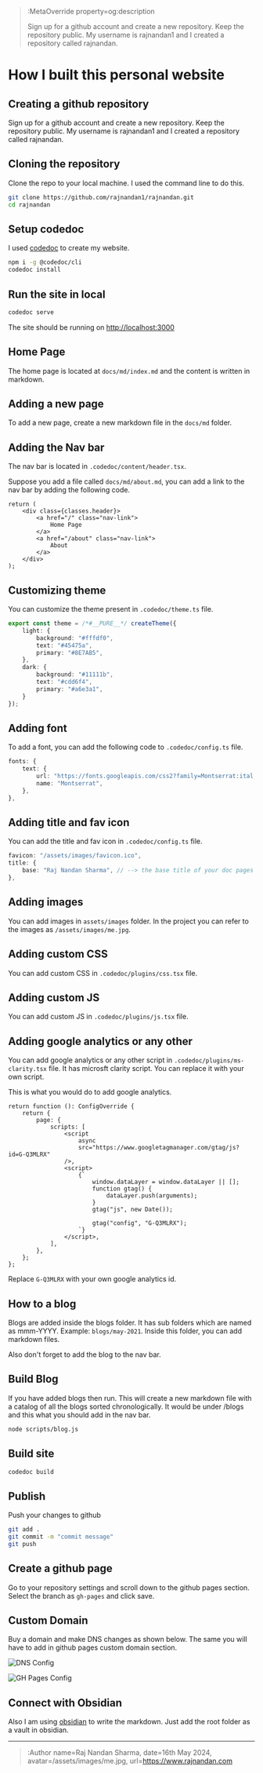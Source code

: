 > :MetaOverride property=og:description
>
> Sign up for a github account and create a new repository. Keep the repository public. My username is rajnandan1 and I created a repository called rajnandan. 


# How I built this personal website


## Creating a github repository

Sign up for a github account and create a new repository. Keep the repository public. My username is rajnandan1 and I created a repository called rajnandan. 

## Cloning the repository

Clone the repo to your local machine. I used the command line to do this. 
```bash
git clone https://github.com/rajnandan1/rajnandan.git
cd rajnandan
```

## Setup codedoc

I used [codedoc](https://codedoc.cc/) to create my website. 

```bash
npm i -g @codedoc/cli
codedoc install
```

## Run the site in local

```bash
codedoc serve
```

The site should be running on [http://localhost:3000](http://localhost:3000)

## Home Page

The home page is located at `docs/md/index.md` and the content is written in markdown. 

## Adding a new page

To add a new page, create a new markdown file in the `docs/md` folder. 

## Adding the Nav bar

The nav bar is located in `.codedoc/content/header.tsx`. 

Suppose you add a file called `docs/md/about.md`, you can add a link to the nav bar by adding the following code. 

```tsx
return (
	<div class={classes.header}>
		<a href="/" class="nav-link">
			Home Page
		</a>
		<a href="/about" class="nav-link">
			About
		</a>
	</div>
);
```

## Customizing theme

You can customize the theme present in `.codedoc/theme.ts` file. 

```ts
export const theme = /*#__PURE__*/ createTheme({
    light: {
        background: "#fffdf0",
        text: "#45475a",
        primary: "#8E7AB5",
    },
    dark: {
        background: "#11111b",
        text: "#cdd6f4",
        primary: "#a6e3a1",
    }
});
```

## Adding font

To add a font, you can add the following code to `.codedoc/config.ts` file. 

```ts
fonts: {
	text: {
		url: "https://fonts.googleapis.com/css2?family=Montserrat:ital,wght@0,100..900;1,100..900&display=swap",
		name: "Montserrat",
	},
},
```

## Adding title and fav icon

You can add the title and fav icon in `.codedoc/config.ts` file. 
```ts
favicon: "/assets/images/favicon.ico",
title: {
	base: "Raj Nandan Sharma", // --> the base title of your doc pages
},
```

## Adding images

You can add images in `assets/images` folder. In the project you can refer to the images as `/assets/images/me.jpg`. 

## Adding custom CSS

You can add custom CSS in `.codedoc/plugins/css.tsx` file. 

## Adding custom JS

You can add custom JS in `.codedoc/plugins/js.tsx` file. 

## Adding google analytics or any other

You can add google analytics or any other script in `.codedoc/plugins/ms-clarity.tsx` file. It has microsft clarity script. You can replace it with your own script. 

This is what you would do to add google analytics. 

```tsx
return function (): ConfigOverride {
	return {
		page: {
			scripts: [
				<script
					async
					src="https://www.googletagmanager.com/gtag/js?id=G-Q3MLRX"
				/>,
				<script>
					{`
						window.dataLayer = window.dataLayer || [];
						function gtag() {
							dataLayer.push(arguments);
						}
						gtag("js", new Date());

						gtag("config", "G-Q3MLRX");
					`}
				</script>,
			],
		},
	};
};
```

Replace `G-Q3MLRX` with your own google analytics id. 

## How to a blog

Blogs are added inside the blogs folder. It has sub folders which are named as mmm-YYYY. Example: `blogs/may-2021`. Inside this folder, you can add markdown files. 

Also don't forget to add the blog to the nav bar. 

## Build Blog

If you have added blogs then run. This will create a new markdown file with a catalog of all the blogs sorted chronologically. It would be under /blogs and this what you should add in the nav bar.

```bash
node scripts/blog.js
```

## Build site

```bash
codedoc build
```

## Publish

Push your changes to github
```bash
git add .
git commit -m "commit message"
git push
```

## Create a github page

Go to your repository settings and scroll down to the github pages section. Select the branch as `gh-pages` and click save. 

## Custom Domain

Buy a domain and make DNS changes as shown below. The same you will have to add in github pages custom domain section. 

![DNS Config](/assets/images/dns.png "DNS Config")

![GH Pages Config](/assets/images/gh-pages.png "GH Pages Config")

## Connect with Obsidian

Also I am using [obsidian](https://obsidian.md/) to write the markdown. Just add the root folder as a vault in obsidian.

---

> :Author name=Raj Nandan Sharma,
> date=16th May 2024,
> avatar=/assets/images/me.jpg,
> url=https://www.rajnandan.com   
		